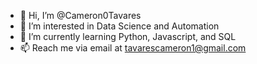 - 👋 Hi, I’m @Cameron0Tavares
- 👀 I’m interested in Data Science and Automation
- 🌱 I’m currently learning Python, Javascript, and SQL
- 📫 Reach me via email at tavarescameron1@gmail.com

<!---
Cameron0Tavares/Cameron0Tavares is a ✨ special ✨ repository because its `README.md` (this file) appears on your GitHub profile.
You can click the Preview link to take a look at your changes.
--->
